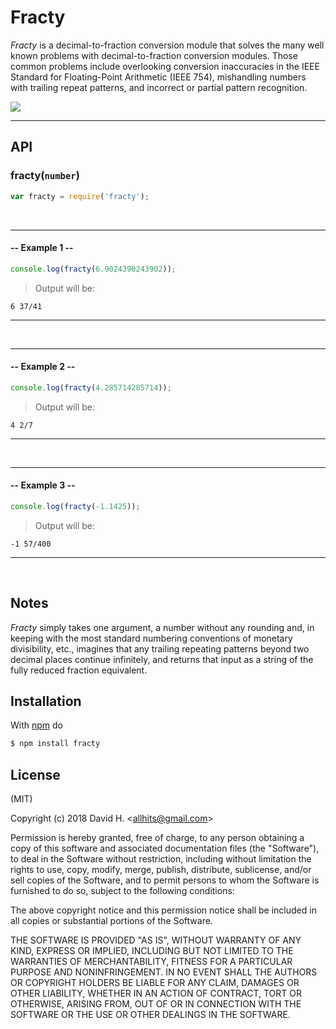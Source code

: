 # Fracty
_Fracty_ is a decimal-to-fraction conversion module that solves the many well known problems with decimal-to-fraction conversion modules. Those common problems include overlooking conversion inaccuracies in the IEEE Standard for Floating-Point Arithmetic (IEEE 754), mishandling numbers with trailing repeat patterns, and incorrect or partial pattern recognition.

<img src="https://user-images.githubusercontent.com/45696445/51096139-5a54aa80-1788-11e9-9555-c1ec0635f483.gif">

_________________________
## API
### fracty(`number`)
```js
var fracty = require('fracty');

```
&nbsp;
_________________________
#### -- Example 1 --
```js
console.log(fracty(6.9024390243902));
```
> Output will be:
```
6 37/41
```
_________________________
&nbsp;
&nbsp;
_________________________
#### -- Example 2 --
```js
console.log(fracty(4.285714285714));
```
> Output will be:
```
4 2/7
```
_________________________
&nbsp;
&nbsp;
_________________________
#### -- Example 3 --
```js
console.log(fracty(-1.1425));
```
> Output will be:
```
-1 57/400
```
_________________________
&nbsp;
## Notes
_Fracty_ simply takes one argument, a number without any rounding and, in keeping with the most standard numbering conventions of monetary divisibility, etc., imagines that any trailing repeating patterns beyond two decimal places continue infinitely, and returns that input as a string of the fully reduced fraction equivalent.

## Installation
With [npm](http://npmjs.org) do
```bash
$ npm install fracty
```

## License
(MIT)

Copyright (c) 2018 David H. &lt;allhits@gmail.com&gt;

Permission is hereby granted, free of charge, to any person obtaining a copy of this software and associated documentation files (the "Software"), to deal in the Software without restriction, including without limitation the rights to use, copy, modify, merge, publish, distribute, sublicense, and/or sell copies of the Software, and to permit persons to whom the Software is furnished to do so, subject to the following conditions:

The above copyright notice and this permission notice shall be included in all copies or substantial portions of the Software.

THE SOFTWARE IS PROVIDED "AS IS", WITHOUT WARRANTY OF ANY KIND, EXPRESS OR IMPLIED, INCLUDING BUT NOT LIMITED TO THE WARRANTIES OF MERCHANTABILITY, FITNESS FOR A PARTICULAR PURPOSE AND NONINFRINGEMENT. IN NO EVENT SHALL THE AUTHORS OR COPYRIGHT HOLDERS BE LIABLE FOR ANY CLAIM, DAMAGES OR OTHER LIABILITY, WHETHER IN AN ACTION OF CONTRACT, TORT OR OTHERWISE, ARISING FROM, OUT OF OR IN CONNECTION WITH THE SOFTWARE OR THE USE OR OTHER DEALINGS IN THE SOFTWARE.
